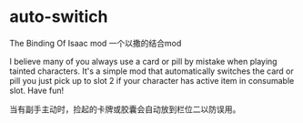 # auto-switich
The Binding Of Isaac mod  一个以撒的结合mod

I believe many of you always use a card or pill by mistake when playing tainted characters. It's a simple mod that automatically switches the card or pill you just pick up to slot 2 if your character has active item in consumable slot. Have fun! 


当有副手主动时，捡起的卡牌或胶囊会自动放到栏位二以防误用。

